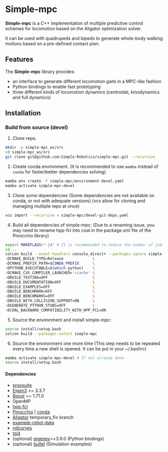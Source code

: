 # Simple-mpc

**Simple-mpc** is a C++ implementation of multiple predictive control schemes for locomotion based on the Aligator optimization solver.

It can be used with quadrupeds and bipeds to generate whole-body walking motions based on a pre-defined contact plan.

## Features

The **Simple-mpc** library provides:

* an interface to generate different locomotion gaits in a MPC-like fashion
* Python bindings to enable fast prototyping
* three different kinds of locomotion dynamics (centroidal, kinodynamics and full dynamics)

## Installation

### Build from source (devel)

1. Clone repo.
```bash
mkdir -p simple-mpc_ws/src
cd simple-mpc_ws/src
git clone git@github.com:Simple-Robotics/simple-mpc.git --recursive
```

2. Create conda environment.
(It is recommended to use `mamba` instead of `conda` for faster/better dependencies solving)
```bash
mamba env create -f simple-mpc/environment-devel.yaml
mamba activate simple-mpc-devel
```

3. Clone some dependencies
(Some dependencies are not available on conda, or not with adequate versions)
(vcs allow for cloning and managing multiple repo at once)
```bash
vcs import --recursive < simple-mpc/devel-git-deps.yaml
```

4. Build all dependencies of simple-mpc:
(Due to a renaming issue, you may need to rename hpp-fcl into coal in the package.xml file of the Pinocchio library)
```bash
export MAKEFLAGS="-j4" # It is recommended to reduce the number of jobs as you ram might get full easily with the default number.
cd ..
colcon build --event-handlers console_direct+ --packages-ignore simple-mpc --cmake-args \
-DCMAKE_BUILD_TYPE=Release             \
-DCMAKE_PREFIX_PATH=$CONDA_PREFIX      \
-DPYTHON_EXECUTABLE=$(which python)    \
-DCMAKE_CXX_COMPILER_LAUNCHER='ccache' \
-DBUILD_TESTING=OFF                    \
-DBUILD_DOCUMENTATION=OFF              \
-DBUILD_EXAMPLES=OFF                   \
-DBUILD_BENCHMARK=OFF                  \
-DBUILD_BENCHMARKS=OFF                 \
-DBUILD_WITH_COLLISION_SUPPORT=ON      \
-DGENERATE_PYTHON_STUBS=OFF            \
-DCOAL_BACKWARD_COMPATIBILITY_WITH_HPP_FCL=ON
```

5. Source the environment and install simple-mpc:
```bash
source install/setup.bash
colcon build --packages-select simple-mpc
```

6. Source the environment one more time
(This step needs to be repeated every time a new shell is opened. It can be put in your ~/.bashrc)
```bash
mamba activate simple-mpc-devel # If not already done
source install/setup.bash
```

#### Dependencies

* [proxsuite](https://github.com/Simple-Robotics/proxsuite.git)
* [Eigen3](https://eigen.tuxfamily.org) >= 3.3.7
* [Boost](https://www.boost.org) >= 1.71.0
* OpenMP
* [hpp-fcl](https://github.com/humanoid-path-planner/hpp-fcl)
* [Pinocchio](https://github.com/stack-of-tasks/pinocchio) | [conda](https://anaconda.org/conda-forge/pinocchio)
* [Aligator](https://github.com/edantec/aligator) temporary_fix branch
* [example-robot-data](https://github.com/Gepetto/example-robot-data)
* [ndcurves](https://github.com/loco-3d/ndcurves)
* [tsid](https://github.com/stack-of-tasks/tsid)
* (optional) [eigenpy](https://github.com/stack-of-tasks/eigenpy)>=3.9.0 (Python bindings)
* (optional) [bullet](https://github.com/bulletphysics/bullet3) (Simulation examples)
